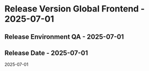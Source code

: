 # Release Version Global Frontend - 2025-07-01
## Release Environment QA - 2025-07-01
## Release Date - 2025-07-01

2025-07-01